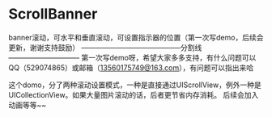 # ScrollBanner
banner滚动，可水平和垂直滚动，可设置指示器的位置（第一次写demo，后续会更新，谢谢支持鼓励）
——————————————分割线——————————
第一次写demo呀，希望大家多多支持，有什么问题可以QQ（529074865）或邮箱（13560175749@163.com），有问题可以指出来哈


这个domo，分了两种滚动设置模式，一种是直接通过UIScrollView，例外一种是UICollectionView。如果大量图片滚动的话，后者更节省内存消耗。
后续会加入动画等等~~
